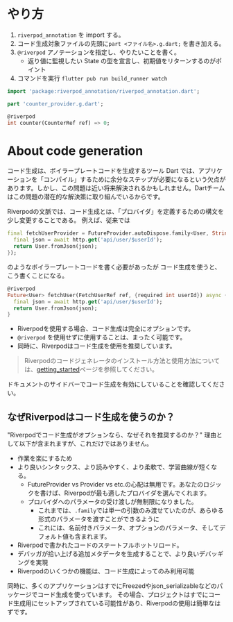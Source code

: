 # やり方
1. `riverpod_annotation` を import する。
2. コード生成対象ファイルの先頭に`part <ファイル名>.g.dart;` を書き加える。
3. `@riverpod` アノテーションを指定し、やりたいことを書く。
   - 返り値に監視したい State の型を宣言し、初期値をリターンするのがポイント
1. コマンドを実行
`flutter pub run build_runner watch`
```dart
import 'package:riverpod_annotation/riverpod_annotation.dart';

part 'counter_provider.g.dart';

@riverpod
int counter(CounterRef ref) => 0;
```
# About code generation
コード生成は、ボイラープレートコードを生成するツール
Dart では、アプリケーションを「コンパイル」するために余分なステップが必要になるという欠点があります。しかし、この問題は近い将来解決されるかもしれません。Dartチームはこの問題の潜在的な解決策に取り組んでいるからです。

Riverpodの文脈では、コード生成とは、「プロバイダ」を定義するための構文を少し変更することである。
例えば、従来では
```dart
final fetchUserProvider = FutureProvider.autoDispose.family<User, String>((ref, userId) async {
  final json = await http.get('api/user/$userId');
  return User.fromJson(json);
});
```
のようなボイラープレートコードを書く必要があったが
コード生成を使うと、こう書くことになる。
```dart
@riverpod
Future<User> fetchUser(FetchUserRef ref, {required int userId}) async {
  final json = await http.get('api/user/$userId');
  return User.fromJson(json);
}
```
- Riverpodを使用する場合、コード生成は完全にオプションです。
- `@riverpod` を使用せずに使用することは、まったく可能です。
- 同時に、Riverpodはコード生成を使用を推奨しています。

>Riverpodのコードジェネレータのインストール方法と使用方法については、[getting_started](https://docs-v2.riverpod.dev/docs/getting_started)ページを参照してください。

ドキュメントのサイドバーでコード生成を有効にしていることを確認してください。

## なぜRiverpodはコード生成を使うのか？
"Riverpodでコード生成がオプションなら、なぜそれを推奨するのか？"
理由として以下が含まれますが、これだけではありません。
- 作業を楽にするため
- より良いシンタックス、より読みやすく、より柔軟で、学習曲線が短くなる。
  - FutureProvider vs Provider vs etc.の心配は無用です。あなたのロジックを書けば、Riverpodが最も適したプロバイダを選んでくれます。
  - プロバイダへのパラメータの受け渡しが無制限になりました。
    - これまでは、`.family`では単一の引数のみ渡せていたのが、あらゆる形式のパラメータを渡すことができるように
    - これには、名前付きパラメータ、オプションのパラメータ、そしてデフォルト値も含まれます。
- Riverpodで書かれたコードのステートフルホットリロード。
- デバッガが拾い上げる追加メタデータを生成することで、より良いデバッギングを実現
- Riverpodのいくつかの機能は、コード生成によってのみ利用可能

同時に、多くのアプリケーションはすでにFreezedやjson_serializableなどのパッケージでコード生成を使っています。
その場合、プロジェクトはすでにコード生成用にセットアップされている可能性があり、Riverpodの使用は簡単なはずです。

